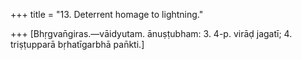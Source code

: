 +++
title = "13. Deterrent homage to lightning."

+++
[Bhṛgvan̄giras.—vāidyutam. ānuṣṭubham: 3. 4-p. virāḍ jagatī; 4. triṣṭupparā bṛhatīgarbhā pan̄kti.]
